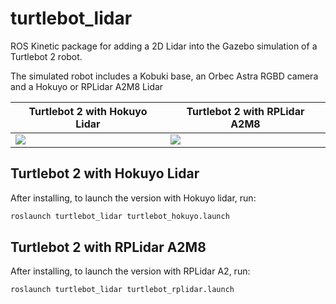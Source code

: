 # turtlebot_lidar #

ROS Kinetic package for adding a 2D Lidar into the Gazebo simulation of a Turtlebot 2 robot. 

The simulated robot includes a Kobuki base, an Orbec Astra RGBD camera and a Hokuyo or RPLidar A2M8 Lidar

| Turtlebot 2 with Hokuyo Lidar   | Turtlebot 2 with RPLidar A2M8    |
| ------------------------------- | -------------------------------- |
| ![](./img/turtlebot_hokuyo.jpg) | ![](./img/turtlebot_rplidar.jpg)  |

## Turtlebot 2 with Hokuyo Lidar ## 

After installing, to launch the version with Hokuyo lidar, run:

```sh
roslaunch turtlebot_lidar turtlebot_hokuyo.launch  
```

## Turtlebot 2 with RPLidar A2M8 ## 

After installing, to launch the version with RPLidar A2, run:

```sh
roslaunch turtlebot_lidar turtlebot_rplidar.launch  
```



